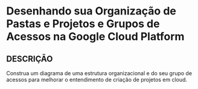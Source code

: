 # Desenhando sua Organização de Pastas e Projetos e Grupos de Acessos na Google Cloud Platform

##

## DESCRIÇÃO

Construa um diagrama de uma estrutura organizacional e do seu grupo de acessos para melhorar o entendimento de criação de projetos em cloud.
